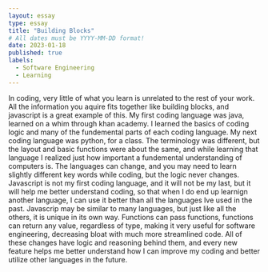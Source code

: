 ```yaml
---
layout: essay
type: essay
title: "Building Blocks"
# All dates must be YYYY-MM-DD format!
date: 2023-01-18
published: true
labels:
  - Software Engineering
  - Learning
---
```


In coding, very little of what you learn is unrelated to the rest of your work. All the information you aquire fits together like building blocks, and javascript is a great example of this. My first coding language was java, learned on a whim through khan academy. I learned the basics of coding logic and many of the fundemental parts of each coding language. My next coding language was python, for a class. The terminology was different, but the layout and basic functions were about the same, and while learning that language I realized just how important a fundemental understanding of computers is. The languages can change, and you may need to learn slightly different key words while coding, but the logic never changes. Javascript is not my first coding language, and it will not be my last, but it will help me better understand coding, so that when I do end up learnign another language, I can use it better than all the languages Ive used in the past. Javascrip may be similar to many languages, but just like all the others, it is unique in its own way. Functions can pass functions, functions can return any value, regardless of type, making it very useful for software engineering, decreasing bloat with much more streamlined code. All of these changes have logic and reasoning behind them, and every new feature helps me better understand how I can improve my coding and better utilize other languages in the future.
